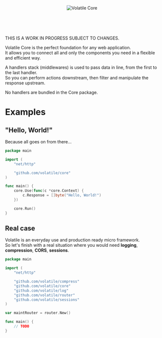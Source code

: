 <p align="center"><br><br><br><img src="https://s3-eu-west-1.amazonaws.com/whitedevops/volatile/volatile-core.png" alt="Volatile Core" title="Volatile Core"><br><br><br><br><br></p>

THIS IS A WORK IN PROGRESS SUBJECT TO CHANGES.

Volatile Core is the perfect foundation for any web application.  
It allows you to connect all and only the components you need in a flexible and efficient way.

A handlers stack (middlewares) is used to pass data in line, from the first to the last handler.  
So you can perform actions downstream, then filter and manipulate the response upstream.

No handlers are bundled in the Core package.

# Examples

## "Hello, World!"

Because all goes on from there…

```Go
package main

import (
	"net/http"

	"github.com/volatile/core"
)

func main() {
	core.Use(func(c *core.Context) {
		c.Response = []byte("Hello, World!")
	})

	core.Run()
}
```

## Real case

Volatile is an everyday use and production ready micro framework.  
So let's finish with a real situation where you would need **logging**, **compression**, **CORS**, **sessions**.

```Go
package main

import (
	"net/http"

	"github.com/volatile/compress"
	"github.com/volatile/core"
	"github.com/volatile/log"
	"github.com/volatile/router"
	"github.com/volatile/sessions"
)

var maintRouter = router.New()

func main() {
	// TODO
}
```
